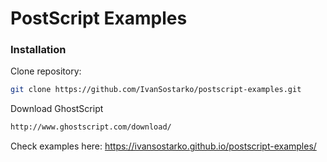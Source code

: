 # PostScript Examples

### Installation

Clone repository:

```sh
git clone https://github.com/IvanSostarko/postscript-examples.git
```

Download GhostScript
```sh
http://www.ghostscript.com/download/
```

Check examples here: https://ivansostarko.github.io/postscript-examples/